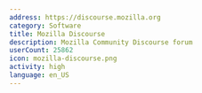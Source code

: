 ```yaml
---
address: https://discourse.mozilla.org
category: Software
title: Mozilla Discourse
description: Mozilla Community Discourse forum
userCount: 25862
icon: mozilla-discourse.png
activity: high
language: en_US
---
```

